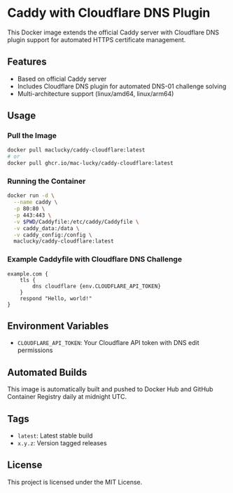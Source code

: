# Caddy with Cloudflare DNS Plugin

This Docker image extends the official Caddy server with Cloudflare DNS plugin support for automated HTTPS certificate management.

## Features

- Based on official Caddy server
- Includes Cloudflare DNS plugin for automated DNS-01 challenge solving
- Multi-architecture support (linux/amd64, linux/arm64)

## Usage

### Pull the Image

```bash
docker pull maclucky/caddy-cloudflare:latest
# or
docker pull ghcr.io/mac-lucky/caddy-cloudflare:latest
```

### Running the Container

```bash
docker run -d \
  --name caddy \
  -p 80:80 \
  -p 443:443 \
  -v $PWD/Caddyfile:/etc/caddy/Caddyfile \
  -v caddy_data:/data \
  -v caddy_config:/config \
  maclucky/caddy-cloudflare:latest
```

### Example Caddyfile with Cloudflare DNS Challenge

```
example.com {
    tls {
        dns cloudflare {env.CLOUDFLARE_API_TOKEN}
    }
    respond "Hello, world!"
}
```

## Environment Variables

- `CLOUDFLARE_API_TOKEN`: Your Cloudflare API token with DNS edit permissions

## Automated Builds

This image is automatically built and pushed to Docker Hub and GitHub Container Registry daily at midnight UTC.

## Tags

- `latest`: Latest stable build
- `x.y.z`: Version tagged releases

## License

This project is licensed under the MIT License.

